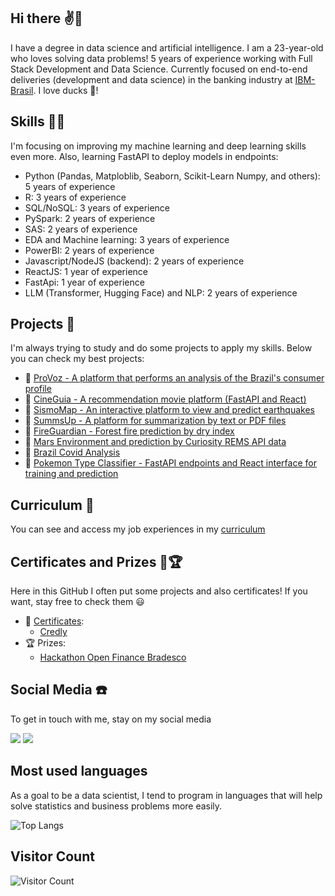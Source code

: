 ## Hi there ✌🦆
I have a degree in data science and artificial intelligence. I am a 23-year-old who loves solving data problems! 5 years of experience working with Full Stack Development and Data Science. Currently focused on end-to-end deliveries (development and data science) in the banking industry at [IBM-Brasil](https://www.ibm.com/br-pt). I love ducks 🦆! 

## Skills 👨‍💻
I'm focusing on improving my machine learning and deep learning skills even more. Also, learning FastAPI to deploy models in endpoints:
- Python (Pandas, Matploblib, Seaborn, Scikit-Learn Numpy, and others): 5 years of experience
- R: 3 years of experience
- SQL/NoSQL: 3 years of experience
- PySpark: 2 years of experience
- SAS: 2 years of experience
- EDA and Machine learning: 3 years of experience
- PowerBI: 2 years of experience
- Javascript/NodeJS (backend): 2 years of experience
- ReactJS: 1 year of experience
- FastApi: 1 year of experience
- LLM (Transformer, Hugging Face) and NLP: 2 years of experience

## Projects 🧱
I'm always trying to study and do some projects to apply my skills. Below you can check my best projects:
- 🧱 [ProVoz - A platform that performs an analysis of the Brazil's consumer profile](https://github.com/victoresende19/ProVoz)
- 🧱 [CineGuia - A recommendation movie platform (FastAPI and React)](https://github.com/victoresende19/CineGuia)
- 🧱 [SismoMap - An interactive platform to view and predict earthquakes](https://github.com/victoresende19/earthquakes)
- 🧱 [SummsUp - A platform for summarization by text or PDF files](https://github.com/victoresende19/SummsUp)
- 🧱 [FireGuardian - Forest fire prediction by dry index](https://github.com/victoresende19/DryForestFire)
- 🧱 [Mars Environment and prediction by Curiosity REMS API data](https://github.com/victoresende19/Mars_Curiosity)
- 🧱 [Brazil Covid Analysis](https://github.com/victoresende19/Brazil_covid_analysis)
- 🧱 [Pokemon Type Classifier - FastAPI endpoints and React interface for training and prediction](https://github.com/victoresende19/PokemonClassifier)

## Curriculum 📄
You can see and access my job experiences in my [curriculum](https://github.com/victoresende19/Curriculum)

## Certificates and Prizes 📂🏆
Here in this GitHub I often put some projects and also certificates! If you want, stay free to check them 😃 
- 📂 [Certificates](https://github.com/victoresende19/Certificates):
  - [Credly](https://www.credly.com/users/victor-resende.72ace601/badges)
- 🏆 Prizes:
  - [Hackathon Open Finance Bradesco](https://bradescohackcup.com.br/index.html)

## Social Media ☎️
To get in touch with me, stay on my social media

<a href="https://www.linkedin.com/in/victor-resende-508b75196/" target="_blank"><img src="https://img.shields.io/badge/-LinkedIn-%230077B5?style=for-the-badge&logo=linkedin&logoColor=white" target="_blank"></a>  <a href = "https://open.spotify.com/user/victorresende?si=BAsJ2nxXSxOjjRn8c3uUZw"><img src="https://img.shields.io/badge/-Spotify-%23333?style=for-the-badge&logo=spotify&logoColor=green" target="_blank"></a>


## Most used languages
As a goal to be a data scientist, I tend to program in languages that will help solve statistics and business problems more easily.

![Top Langs](https://github-readme-stats.vercel.app/api/top-langs/?username=victoresende19&layout=compact&theme=dracula&title_color=White)


## Visitor Count
![Visitor Count](https://profile-counter.glitch.me/{victoresende19}/count.svg)
